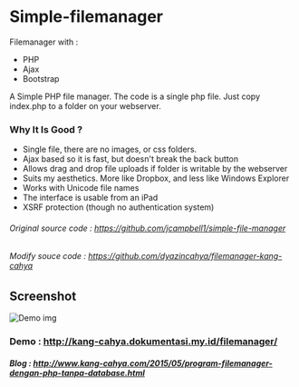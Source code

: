 # Simple-filemanager
Filemanager with :
- PHP
- Ajax
- Bootstrap

A Simple PHP file manager. The code is a single php file.
Just copy index.php to a folder on your webserver.

### Why It Is Good ?
- Single file, there are no images, or css folders.
- Ajax based so it is fast, but doesn't break the back button
- Allows drag and drop file uploads if folder is writable by the webserver
- Suits my aesthetics. More like Dropbox, and less like Windows Explorer
- Works with Unicode file names
- The interface is usable from an iPad
- XSRF protection (though no authentication system)

###### Original source code : https://github.com/jcampbell1/simple-file-manager
###### Modify souce code : https://github.com/dyazincahya/filemanager-kang-cahya

## Screenshot
![Demo img](http://1.bp.blogspot.com/-hz4ViAmdqdw/VWsM2N33t_I/AAAAAAAAC2U/kkaFvv-safU/s320/filemanager.jpg)

### Demo : http://kang-cahya.dokumentasi.my.id/filemanager/
##### Blog : http://www.kang-cahya.com/2015/05/program-filemanager-dengan-php-tanpa-database.html
